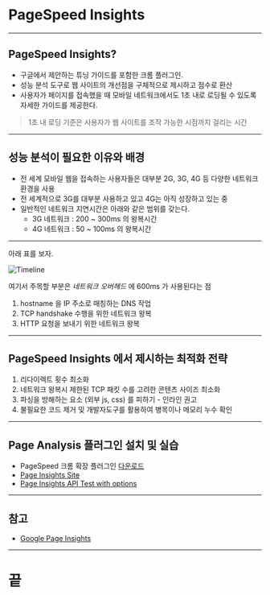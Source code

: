<!-- $size: 16:9 -->
<!-- page_number: true -->
# PageSpeed Insights

---
## PageSpeed Insights?
- 구글에서 제안하는 튜닝 가이드를 포함한 크롬 플러그인.
- 성능 분석 도구로 웹 사이트의 개선점을 구체적으로 제시하고 점수로 환산
- 사용자가 페이지를 접속했을 때 모바일 네트워크에서도 1초 내로 로딩될 수 있도록 자세한 가이드를 제공한다.

> 1초 내 로딩 기준은 사용자가 웹 사이트를 조작 가능한 시점까지 걸리는 시간

---
## 성능 분석이 필요한 이유와 배경
- 전 세계 모바일 웹을 접속하는 사용자들은 대부분 2G, 3G, 4G 등 다양한 네트워크 환경을 사용
- 전 세계적으로 3G를 대부분 사용하고 있고 4G는 아직 성장하고 있는 중
- 일반적인 네트워크 지연시간은 아래와 같은 범위를 갖는다.
  - 3G 네트워크 : 200 ~ 300ms 의 왕복시간
  - 4G 네트워크 :  50 ~ 100ms 의 왕복시간

---
아래 표를 보자.

![Timeline](/Users/gihyojoshuajang/Documents/Programming/TIL/education/fast_campus/3rd_week/pagespeed-timeline.png)

여기서 주목할 부분은 *네트워크 오버헤드* 에 600ms 가 사용된다는 점
1. hostname 을 IP 주소로 매칭하는 DNS 작업
2. TCP handshake 수행을 위한 네트워크 왕복
3. HTTP 요청을 보내기 위한 네트워크 왕복

---
## PageSpeed Insights 에서 제시하는 최적화 전략
1. 리다이렉트 횟수 최소화
2. 네트워크 왕복시 제한된 TCP 패킷 수를 고려한 콘텐츠 사이즈 최소화
3. 파싱을 방해하는 요소 (외부 js, css) 를 피하기 - 인라인 권고
4. 불필요한 코드 제거 및 개발자도구를 활용하여 병목이나 메모리 누수 확인

---
## Page Analysis 플러그인 설치 및 실습
- PageSpeed 크롬 확장 플러그인 [다운로드](https://chrome.google.com/webstore/detail/pagespeed-insights-with-p/lanlbpjbalfkflkhegagflkgcfklnbnh)
- [Page Insights Site](https://developers.google.com/speed/pagespeed/insights/?hl=ko)
- [Page Insights API Test with options](https://developers.google.com/speed/docs/insights/v2/reference/pagespeedapi/runpagespeed)

---
## 참고
- [Google Page Insights](https://developers.google.com/speed/docs/insights/about)

---
# 끝
